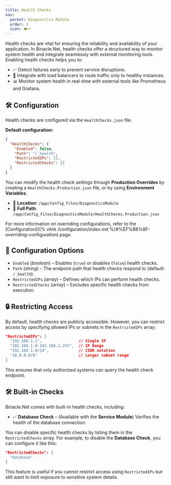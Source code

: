 ```yaml
---
title: Health Checks
nav:
  parent: Diagnostics Module
  order: 2
  icon: ❤️‍🩹
---
```



Health checks are vital for ensuring the reliability and availability of your application. In Binacle.Net, health checks offer a structured way to monitor system health and integrate seamlessly with external monitoring tools. Enabling health checks helps you to:

- ✅ Detect failures early to prevent service disruptions.
- 🚦 Integrate with load balancers to route traffic only to healthy instances.
- 📊 Monitor system health in real-time with external tools like Prometheus and Grafana.


## 🛠️ Configuration
Health checks are configured via the `HealthChecks.json` file.

**Default configuration:**
```json
{
  "HealthChecks": {
    "Enabled": false,
    "Path": "/_health",
    "RestrictedIPs": [],
    "RestrictedChecks": []
  }
}
```

You can modify the health check settings through **Production Overrides** by creating a `HealthChecks.Production.json` file, or by using **Environment Variables**.

- 📁 **Location**: `/app/Config_Files/DiagnosticsModule`
- 📌 **Full Path**: `/app/Config_Files/DiagnosticsModule/HealthChecks.Production.json`

For more information on overriding configurations, refer to the [Configuration]({% vlink /configuration/index.md %}#%EF%B8%8F-overriding-configuration) page.


## 🔧 Configuration Options
- `Enabled` (_boolean_) – Enables (`true`) or disables (`false`) health checks.
- `Path` (_string_) – The endpoint path that health checks respond to (default: `/_health`).
- `RestrictedIPs` (_array_) – Defines which IPs can perform health checks.
- `RestrictedChecks` (_array_) – Excludes specific health checks from execution.

## 🔒 Restricting Access
By default, health checks are publicly accessible. However, you can restrict access by specifying allowed IPs or subnets in the `RestrictedIPs` array:

```json
"RestrictedIPs": [
  "192.168.1.1",                // Single IP
  "192.168.1.0-192.168.1.255",  // IP Range
  "192.168.1.0/24",             // CIDR notation 
  "10.0.0.0/8"                  // Larger subnet range
]
```
This ensures that only authorized systems can query the health check endpoint.

## 🛠️ Built-in Checks
Binacle.Net comes with built-in health checks, including:

- ✅ **Database Check** – (Available with the **Service Module**) Verifies the health of the database connection.

You can disable specific health checks by listing them in the `RestrictedChecks` array. For example, to disable the **Database Check**, you can configure it like this:

```json
"RestrictedChecks": [
  "Database"
]
```

This feature is useful if you cannot restrict access using `RestrictedIPs` but still want to limit exposure to sensitive system details.
